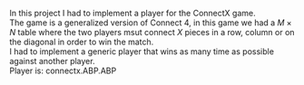 In this project I had to implement a player for the ConnectX game.\
The game is a generalized version of Connect 4, in this game we had a $M\times N$ table where the two players msut connect $X$ pieces in a row, column or on the diagonal in order to win the match.\
I had to implement a generic player that wins as many time as possible against another player.\
Player is: connectx.ABP.ABP
